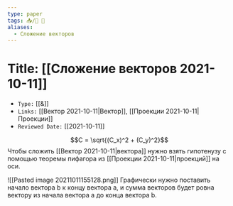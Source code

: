```yaml
---
type: paper
tags: 📥️/📜️ 🔢
aliases:
  - Сложение векторов
---
```




# Title: **[[Сложение векторов 2021-10-11]]**
- `Type:` [[&]]
- `Links:` [[Вектор 2021-10-11|Вектор]], [[Проекции 2021-10-11|Проекции]]
- `Reviewed Date:` [[2021-10-11]]

$$C = \sqrt{(C_x)^2 + (C_y)^2}$$
Чтобы сложить [[Вектор 2021-10-11|вектора]] нужно взять гипотенузу c помощью теоремы пифагора из [[Проекции 2021-10-11|проекций]] на оси.

![[Pasted image 20211011155128.png]]
Графически нужно поставить начало вектора b к концу вектора a, и сумма векторов будет ровна вектору из начала вектора a до конца вектора b.